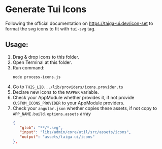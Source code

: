 # Generate Tui Icons

Following the official documentation on https://taiga-ui.dev/icon-set to format the svg icons to fit with `tui-svg` tag.

## Usage:

1. Drag & drop icons to this folder.
2. Open Terminal at this folder.
3. Run command:
   ```bash
   node process-icons.js
   ```
4. Go to `THIS_LIB.../lib/providers/icons.provider.ts`
5. Declare new icons to the `MAPPER` variable.
6. Check your AppModule whether provides it, if not provide `CUSTOM_ICONS_PROVIDER` to your AppModule providers.
7. Check your `angular.json` whether copies these assets, if not copy to `APP_NAME.build.options.assets` array
   ```json
   {
      "glob": "**/*.svg",
      "input": "libs/admin/core/util/src/assets/icons",
      "output": "assets/taiga-ui/icons"
   },
   ```
